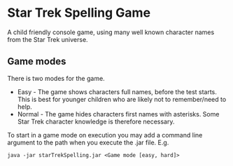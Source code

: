 # Star Trek Spelling Game

A child friendly console game, using many well known character names
from the Star Trek universe.

## Game modes

There is two modes for the game.

- Easy -
  The game shows characters full names, before the test
  starts. This is best for younger children who are likely
  not to remember/need to help.
- Normal -
  The game hides characters first names with asterisks. Some
  Star Trek character knowledge is therefore necessary.

To start in a game mode on execution you may add a command line argument
to the path when you execute the .jar file. E.g.

`java -jar starTrekSpelling.jar <Game mode [easy, hard]>`
